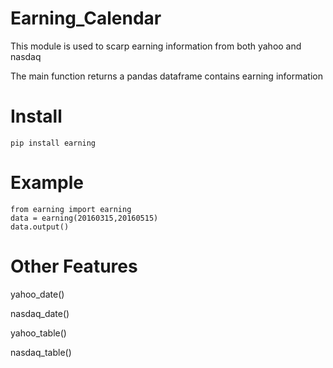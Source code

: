 # Earning_Calendar
This module is used to scarp earning information from both yahoo and nasdaq

The main function returns a pandas dataframe contains earning information


# Install
```
pip install earning
```

# Example
```
from earning import earning
data = earning(20160315,20160515)   
data.output()            
```
# Other Features
yahoo_date()  

nasdaq_date()

yahoo_table()

nasdaq_table()




